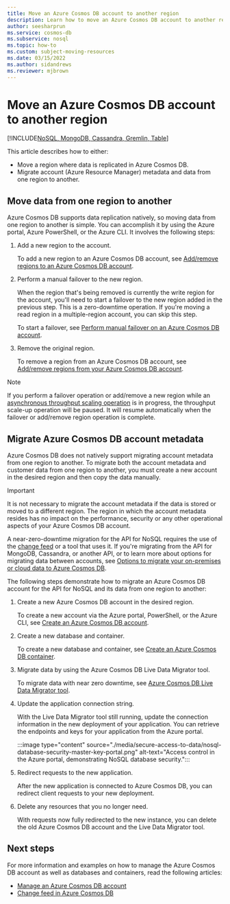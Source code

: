 ```yaml
---
title: Move an Azure Cosmos DB account to another region
description: Learn how to move an Azure Cosmos DB account to another region.
author: seesharprun
ms.service: cosmos-db
ms.subservice: nosql
ms.topic: how-to
ms.custom: subject-moving-resources
ms.date: 03/15/2022
ms.author: sidandrews
ms.reviewer: mjbrown
---
```


# Move an Azure Cosmos DB account to another region
[!INCLUDE[NoSQL, MongoDB, Cassandra, Gremlin, Table](includes/appliesto-nosql-mongodb-cassandra-gremlin-table.md)]

This article describes how to either:

- Move a region where data is replicated in Azure Cosmos DB.
- Migrate account (Azure Resource Manager) metadata and data from one region to another.

## Move data from one region to another

Azure Cosmos DB supports data replication natively, so moving data from one region to another is simple. You can accomplish it by using the Azure portal, Azure PowerShell, or the Azure CLI. It involves the following steps:

1. Add a new region to the account.

    To add a new region to an Azure Cosmos DB account, see [Add/remove regions to an Azure Cosmos DB account](how-to-manage-database-account.md#addremove-regions-from-your-database-account).

1. Perform a manual failover to the new region.

    When the region that's being removed is currently the write region for the account, you'll need to start a failover to the new region added in the previous step. This is a zero-downtime operation. If you're moving a read region in a multiple-region account, you can skip this step. 
    
    To start a failover, see [Perform manual failover on an Azure Cosmos DB account](how-to-manage-database-account.md#manual-failover).

1. Remove the original region.

    To remove a region from an Azure Cosmos DB account, see [Add/remove regions from your Azure Cosmos DB account](how-to-manage-database-account.md#addremove-regions-from-your-database-account).

> [!NOTE]
> If you perform a failover operation or add/remove a new region while an [asynchronous throughput scaling operation](scaling-provisioned-throughput-best-practices.md#background-on-scaling-rus) is in progress, the throughput scale-up operation will be paused. It will resume automatically when the failover or add/remove region operation is complete. 

## Migrate Azure Cosmos DB account metadata

Azure Cosmos DB does not natively support migrating account metadata from one region to another. To migrate both the account metadata and customer data from one region to another, you must create a new account in the desired region and then copy the data manually.

> [!IMPORTANT]
> It is not necessary to migrate the account metadata if the data is stored or moved to a different region. The region in which the account metadata resides has no impact on the performance, security or any other operational aspects of your Azure Cosmos DB account.

A near-zero-downtime migration for the API for NoSQL requires the use of the [change feed](change-feed.md) or a tool that uses it. If you're migrating from the API for MongoDB, Cassandra, or another API, or to learn more about options for migrating data between accounts, see [Options to migrate your on-premises or cloud data to Azure Cosmos DB](cosmosdb-migrationchoices.md). 

The following steps demonstrate how to migrate an Azure Cosmos DB account for the API for NoSQL and its data from one region to another:

1. Create a new Azure Cosmos DB account in the desired region.

    To create a new account via the Azure portal, PowerShell, or the Azure CLI, see [Create an Azure Cosmos DB account](how-to-manage-database-account.md#create-an-account).

1. Create a new database and container.

    To create a new database and container, see [Create an Azure Cosmos DB container](how-to-create-container.md).

1. Migrate data by using the Azure Cosmos DB Live Data Migrator tool.

    To migrate data with near zero downtime, see [Azure Cosmos DB Live Data Migrator tool](https://github.com/Azure-Samples/azure-cosmosdb-live-data-migrator).

1. Update the application connection string.

    With the Live Data Migrator tool still running, update the connection information in the new deployment of your application. You can retrieve the endpoints and keys for your application from the Azure portal.

    :::image type="content" source="./media/secure-access-to-data/nosql-database-security-master-key-portal.png" alt-text="Access control in the Azure portal, demonstrating NoSQL database security.":::

1. Redirect requests to the new application.

    After the new application is connected to Azure Cosmos DB, you can redirect client requests to your new deployment.

1. Delete any resources that you no longer need.

    With requests now fully redirected to the new instance, you can delete the old Azure Cosmos DB account and the Live Data Migrator tool.

## Next steps

For more information and examples on how to manage the Azure Cosmos DB account as well as databases and containers, read the following articles:

* [Manage an Azure Cosmos DB account](how-to-manage-database-account.md)
* [Change feed in Azure Cosmos DB](change-feed.md)
